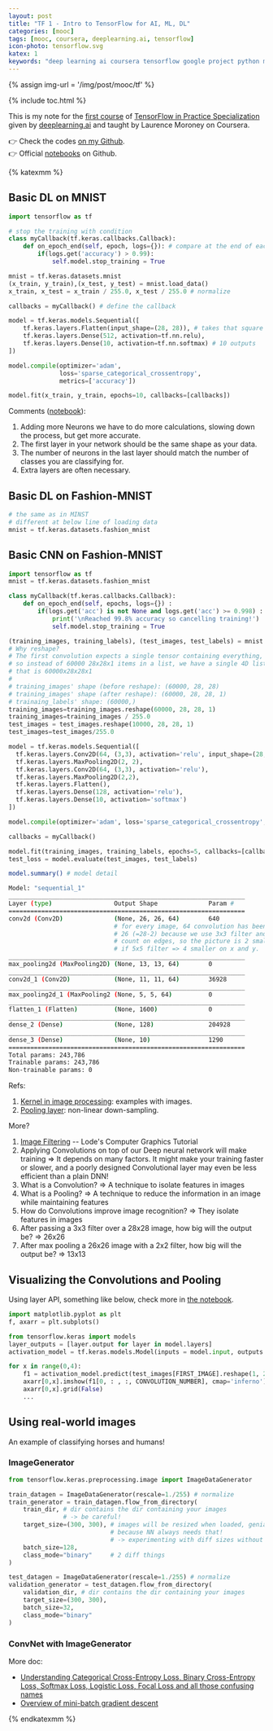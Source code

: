 ```yaml
---
layout: post
title: "TF 1 - Intro to TensorFlow for AI, ML, DL"
categories: [mooc]
tags: [mooc, coursera, deeplearning.ai, tensorflow]
icon-photo: tensorflow.svg
katex: 1
keywords: "deep learning ai coursera tensorflow google project python mnist convolutional neural networks cnn andrew ng cnn convolution neural networks image generator real world images photos minist fashion Laurence Moroney"
---
```


{% assign img-url = '/img/post/mooc/tf' %}

{% include toc.html %}

This is my note for the [first course](https://www.coursera.org/learn/introduction-tensorflow) of [TensorFlow in Practice Specialization](https://www.coursera.org/specializations/tensorflow-in-practice) given by [deeplearning.ai](http://deeplearning.ai/) and taught by Laurence Moroney on Coursera.

👉 Check the codes [on my Github](https://github.com/dinhanhthi/deeplearning.ai-courses/tree/master/TensorFlow%20in%20Practice).<br />
👉 Official [notebooks](https://github.com/lmoroney/dlaicourse) on Github.

{% katexmm %}

## Basic DL on MNIST

``` python
import tensorflow as tf

# stop the training with condition
class myCallback(tf.keras.callbacks.Callback):
    def on_epoch_end(self, epoch, logs={}): # compare at the end of each epoch
        if(logs.get('accuracy') > 0.99):
            self.model.stop_training = True

mnist = tf.keras.datasets.mnist
(x_train, y_train),(x_test, y_test) = mnist.load_data()
x_train, x_test = x_train / 255.0, x_test / 255.0 # normalize

callbacks = myCallback() # define the callback

model = tf.keras.models.Sequential([
    tf.keras.layers.Flatten(input_shape=(28, 28)), # takes that square and turns it into a 1 dim
    tf.keras.layers.Dense(512, activation=tf.nn.relu),
    tf.keras.layers.Dense(10, activation=tf.nn.softmax) # 10 outputs
])

model.compile(optimizer='adam',
              loss='sparse_categorical_crossentropy',
              metrics=['accuracy'])

model.fit(x_train, y_train, epochs=10, callbacks=[callbacks])
```

Comments ([notebook](https://bit.ly/3jHSCYg)):

1. Adding more Neurons we have to do more calculations, slowing down the process, but get more accurate.
2. The first layer in your network should be the same shape as your data.
3. The number of neurons in the last layer should match the number of classes you are classifying for.
4. Extra layers are often necessary.

## Basic DL on Fashion-MNIST


``` python
# the same as in MINST
# different at below line of loading data
mnist = tf.keras.datasets.fashion_mnist
```

## Basic CNN on Fashion-MNIST

``` python
import tensorflow as tf
mnist = tf.keras.datasets.fashion_mnist

class myCallback(tf.keras.callbacks.Callback):
    def on_epoch_end(self, epochs, logs={}) :
        if(logs.get('acc') is not None and logs.get('acc') >= 0.998) :
            print('\nReached 99.8% accuracy so cancelling training!')
            self.model.stop_training = True

(training_images, training_labels), (test_images, test_labels) = mnist.load_data()
# Why reshape?
# The first convolution expects a single tensor containing everything,
# so instead of 60000 28x28x1 items in a list, we have a single 4D list
# that is 60000x28x28x1
#
# training_images' shape (before reshape): (60000, 28, 28)
# training_images' shape (after reshape): (60000, 28, 28, 1)
# trainaing_labels' shape: (60000,)
training_images=training_images.reshape(60000, 28, 28, 1)
training_images=training_images / 255.0
test_images = test_images.reshape(10000, 28, 28, 1)
test_images=test_images/255.0

model = tf.keras.models.Sequential([
  tf.keras.layers.Conv2D(64, (3,3), activation='relu', input_shape=(28, 28, 1)),
  tf.keras.layers.MaxPooling2D(2, 2),
  tf.keras.layers.Conv2D(64, (3,3), activation='relu'),
  tf.keras.layers.MaxPooling2D(2,2),
  tf.keras.layers.Flatten(),
  tf.keras.layers.Dense(128, activation='relu'),
  tf.keras.layers.Dense(10, activation='softmax')
])

model.compile(optimizer='adam', loss='sparse_categorical_crossentropy', metrics=['accuracy'])

callbacks = myCallback()

model.fit(training_images, training_labels, epochs=5, callbacks=[callbacks])
test_loss = model.evaluate(test_images, test_labels)
```

``` bash
model.summary() # model detail
```

``` bash
Model: "sequential_1"
_________________________________________________________________
Layer (type)                 Output Shape              Param #
=================================================================
conv2d (Conv2D)              (None, 26, 26, 64)        640
                             # for every image, 64 convolution has been tried
                             # 26 (=28-2) because we use 3x3 filter and we can't
                             # count on edges, so the picture is 2 smaller on x and y.
                             # if 5x5 filter => 4 smaller on x and y.
_________________________________________________________________
max_pooling2d (MaxPooling2D) (None, 13, 13, 64)        0
_________________________________________________________________
conv2d_1 (Conv2D)            (None, 11, 11, 64)        36928
_________________________________________________________________
max_pooling2d_1 (MaxPooling2 (None, 5, 5, 64)          0
_________________________________________________________________
flatten_1 (Flatten)          (None, 1600)              0
_________________________________________________________________
dense_2 (Dense)              (None, 128)               204928
_________________________________________________________________
dense_3 (Dense)              (None, 10)                1290
=================================================================
Total params: 243,786
Trainable params: 243,786
Non-trainable params: 0
```

Refs:

1. [Kernel in image processing](https://en.wikipedia.org/wiki/Kernel_(image_processing)): examples with images.
2. [Pooling layer](https://en.wikipedia.org/wiki/Convolutional_neural_network#Pooling_layer): non-linear down-sampling.

More?

1. [Image Filtering](https://lodev.org/cgtutor/filtering.html) -- Lode's Computer Graphics Tutorial
2. Applying Convolutions on top of our Deep neural network will make training => It depends on many factors. It might make your training faster or slower, and a poorly designed Convolutional layer may even be less efficient than a plain DNN!
3. What is a Convolution? => A technique to isolate features in images
4. What is a Pooling? => A technique to reduce the information in an image while maintaining features
5. How do Convolutions improve image recognition? => They isolate features in images
6. After passing a 3x3 filter over a 28x28 image, how big will the output be? => 26x26
7. After max pooling a 26x26 image with a 2x2 filter, how big will the output be? => 13x13


## Visualizing the Convolutions and Pooling

Using layer API, something like below, check more in [the notebook](https://bit.ly/3f6wQtA).

``` python
import matplotlib.pyplot as plt
f, axarr = plt.subplots()

from tensorflow.keras import models
layer_outputs = [layer.output for layer in model.layers]
activation_model = tf.keras.models.Model(inputs = model.input, outputs = layer_outputs)

for x in range(0,4):
    f1 = activation_model.predict(test_images[FIRST_IMAGE].reshape(1, 28, 28, 1))[x]
    axarr[0,x].imshow(f1[0, : , :, CONVOLUTION_NUMBER], cmap='inferno')
    axarr[0,x].grid(False)
    ...
```

## Using real-world images

An example of classifying horses and humans!

### ImageGenerator

``` python
from tensorflow.keras.preprocessing.image import ImageDataGenerator

train_datagen = ImageDataGenerator(rescale=1./255) # normalize
train_generator = train_datagen.flow_from_directory(
    train_dir, # dir contains the dir containing your images
               # -> be careful!
    target_size=(300, 300), # images will be resized when loaded, genial! 
                            # because NN always needs that!
                            # -> experimenting with diff sizes without impacting your source data
    batch_size=128,
    class_mode="binary"     # 2 diff things
)

test_datagen = ImageDataGenerator(rescale=1./255) # normalize
validation_generator = test_datagen.flow_from_directory(
    validation_dir, # dir contains the dir containing your images
    target_size=(300, 300),
    batch_size=32,
    class_mode="binary"
)
```

### ConvNet with ImageGenerator

More doc:

- [Understanding Categorical Cross-Entropy Loss, Binary Cross-Entropy Loss, Softmax Loss, Logistic Loss, Focal Loss and all those confusing names](https://gombru.github.io/2018/05/23/cross_entropy_loss/)
- [Overview of mini-batch gradient descent](http://www.cs.toronto.edu/~tijmen/csc321/slides/lecture_slides_lec6.pdf)


{% endkatexmm %}
